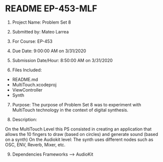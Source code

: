 # README EP-453-MLF
1. Project Name:
Problem Set 8

2. Submitted by:
Mateo Larrea

3. For Course:
EP-453

4. Due Date:
9:00:00 AM on 3/31/2020

5. Submission Date/Hour:
8:50:00 AM on 3/31/2020

6. Files Included:
* README.md
* MultiTouch.xcodeproj
* ViewController
* Synth

7. Purpose:
The purpose of Problem Set 8 was to experiment with MultiTouch technology in the context of digital synthesis.

8. Description:

On the MultiTouch Level this PS consisted in creating an application that allows the 10 fingers to draw (based on circles) and generate sound (based on a synth)
On the Audiokit level: The synth uses different nodes such as OSC, ENV, Reverb, Mixer, etc. 


9. Dependencies
Frameworks -->  AudioKit



